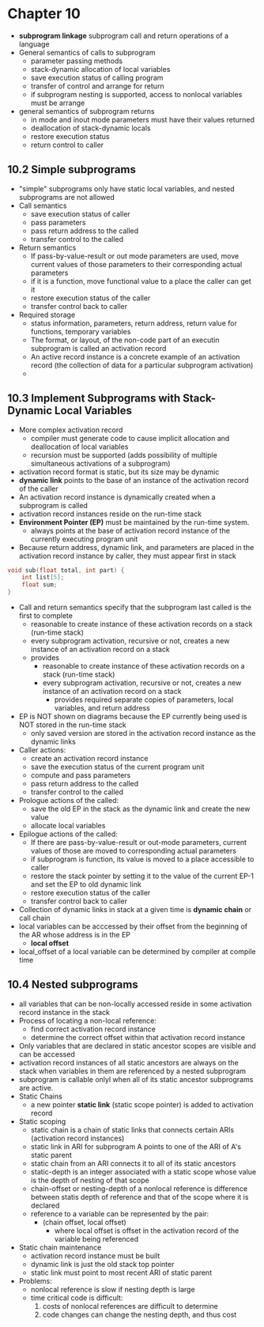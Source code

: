 # Chapter 10
- **subprogram linkage** subprogram call and return operations of a language
- General semantics of calls to subprogram
    - parameter passing methods
    - stack-dynamic allocation of local variables
    - save execution status of calling program
    - transfer of control and arrange for return
    - if subprogram nesting is supported, access to nonlocal variables must be arrange
- general semantics of subprogram returns
    - in mode and inout mode parameters must have their values returned
    - deallocation of stack-dynamic locals
    - restore execution status
    - return control to caller
## 10.2 Simple subprograms
- "simple" subprograms only have static local variables, and nested subprograms are not allowed
- Call semantics
    - save execution status of caller
    - pass parameters
    - pass return address to the called
    - transfer control to the called
- Return semantics
    - If pass-by-value-result or out mode parameters are used, move current values of those parameters to their corresponding actual parameters
    - if it is a function, move functional value to a place the caller can get it
    - restore execution status of the caller
    - transfer control back to caller
- Required storage
    - status information, parameters, return address, return value for functions, temporary variables
    - The format, or layout, of the non-code part of an executin subprogram is called an activation record
    - An active record instance is a concrete example of an activation record (the collection of data for a particular subprogram activation)
    - 
## 10.3 Implement Subprograms with Stack-Dynamic Local Variables
- More complex activation record
    - compiler must generate code to cause implicit allocation and deallocation of local variables
    - recursion must be supported (adds possibility of multiple simultaneous activations of a subprogram)
- activation record format is static, but its size may be dynamic
- **dynamic link** points to the base of an instance of the activation record of the caller
- An activation record instance is dynamically created when a subprogram is called
- activation record instances reside on the run-time stack
- **Environment Pointer (EP)** must be maintained by the run-time system.
    - always points at the base of activation record instance of the currently executing program unit
- Because return address, dynamic link, and parameters are placed in the activation record instance by caller, they must appear first in stack
```C
void sub(float total, int part) {
    int list[5];
    float sum;
}
```
- Call and return semantics specify that the subprogram last called is the first to complete
    - reasonable to create instance of these activation records on a stack (run-time stack)
    - every subprogram activation, recursive or not, creates a new instance of an activation record on a stack
    - provides
        - reasonable to create instance of these activation records on a stack (run-time stack)
        - every subprogram activation, recursive or not, creates a new instance of an activation record on a stack
            - provides required separate copies of parameters, local variables, and return address
- EP is NOT shown on diagrams because the EP currently being used is NOT stored in the run-time stack
    - only saved version are stored in the activation record instance as the dynamic links
- Caller actions:
    - create an activation record instance
    - save the execution status of the current program unit
    - compute and pass parameters
    - pass return address to the called
    - transfer control to the called
- Prologue actions of the called:
    - save the old EP in the stack as the dynamic link and create the new value
    - allocate local variables
- Epilogue actions of the called:
    - If there are pass-by-value-result or out-mode parameters, current values of those are moved to corresponding actual parameters
    - if subprogram is function, its value is moved to a place accessible to caller
    - restore the stack pointer by setting it to the value of the current EP-1 and set the EP to old dynamic link
    - restore execution status of the caller
    - transfer control back to caller
- Collection of dynamic links in stack at a given time is **dynamic chain** or call chain
- local variables can be acccessed by their offset from the beginning of the AR whose address is in the EP
    - **local offset**
- local_offset of a local variable can be determined by compiler at compile time
## 10.4 Nested subprograms
- all variables that can be non-locally accessed reside in some activation record instance in the stack
- Process of locating a non-local reference:
    - find correct activation record instance
    - determine the correct offset within that activation record instance
- Only variables that are declared in static ancestor scopes are visible and can be accessed
- activation record instances of all static ancestors are always on the stack when variables in them are referenced by a nested subprogram
- subprogram is callable onlyl when all of its static ancestor subprograms are active. 
- Static Chains
    - a new pointer **static link** (static scope pointer) is added to activation record
- Static scoping
    - static chain is a chain of static links that connects certain ARIs (activation record instances)
    - static link in ARI for subprogram A points to one of the ARI of A's static parent
    - static chain from an ARI connects it to all of its static ancestors
    - static-depth is an integer associated with a static scope whose value is the depth of nesting of that scope
    - chain-offset or nesting-depth of a nonlocal reference is difference between statis depth of reference and that of the scope where it is declared
    - reference to a variable can be represented by the pair:
        - (chain offset, local offset)
            - where local offset is offset in the activation record of the variable being referenced
- Static chain maintenance
    - activation record instance must be built
    - dynamic link is just the old stack top pointer
    - static link must point to most recent ARI of static parent
- Problems:
    - nonlocal reference is slow if nesting depth is large
    - time critical code is difficult:
        1. costs of nonlocal references are difficult to determine
        2. code changes can change the nesting depth, and thus cost
